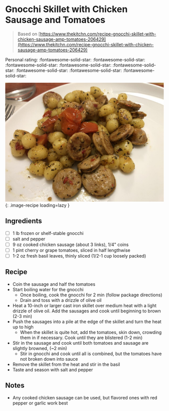 # Gnocchi Skillet with Chicken Sausage and Tomatoes

> Based on [https://www.thekitchn.com/recipe-gnocchi-skillet-with-chicken-sausage-amp-tomatoes-206429](https://www.thekitchn.com/recipe-gnocchi-skillet-with-chicken-sausage-amp-tomatoes-206429)

<!-- {cts} rating=5; (User can specify rating on scale of 1-5) -->
Personal rating: :fontawesome-solid-star: :fontawesome-solid-star: :fontawesome-solid-star: :fontawesome-solid-star: :fontawesome-solid-star: :fontawesome-solid-star: :fontawesome-solid-star: :fontawesome-solid-star:
<!-- {cte} -->

<!-- {cts} name_image=gnocchi_skillet_with_chicken_sausage_and_tomatoes.jpeg; (User can specify image name) -->
![gnocchi_skillet_with_chicken_sausage_and_tomatoes.jpeg](./gnocchi_skillet_with_chicken_sausage_and_tomatoes.jpeg){: .image-recipe loading=lazy }
<!-- {cte} -->

## Ingredients

* [ ] 1 lb frozen or shelf-stable gnocchi
* [ ] salt and pepper
* [ ] 9 oz cooked chicken sausage (about 3 links), 1/4" coins
* [ ] 1 pint cherry or grape tomatoes, sliced in half lengthwise
* [ ] 1-2 oz fresh basil leaves, thinly sliced (1/2-1 cup loosely packed)

## Recipe

* Coin the sausage and half the tomatoes
* Start boiling water for the gnocchi
    * Once boiling, cook the gnocchi for 2 min (follow package directions)
    * Drain and toss with a drizzle of olive oil
* Heat a 10-inch or larger cast iron skillet over medium heat with a light drizzle of olive oil. Add the sausages and cook until beginning to brown (2-3 min)
* Push the sausages into a pile at the edge of the skillet and turn the heat up to high
    * When the skillet is quite hot, add the tomatoes, skin down, crowding them in if necessary. Cook until they are blistered (1-2 min)
* Stir in the sausage and cook until both tomatoes and sausage are slightly browned, (~2 min)
    * Stir in gnocchi and cook until all is combined, but the tomatoes have not broken down into sauce
* Remove the skillet from the heat and stir in the basil
* Taste and season with salt and pepper

## Notes

* Any cooked chicken sausage can be used, but flavored ones with red pepper or garlic work best

